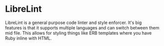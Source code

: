 # LibreLint

LibreLint is a general purpose code linter and style enforcer. It's big features is that it supports multiple languages and can switch between them mid file. This allows for styling things like ERB templates where you have Ruby inline with HTML.
